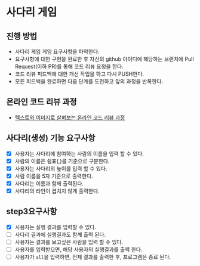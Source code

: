 # 사다리 게임
## 진행 방법
* 사다리 게임 게임 요구사항을 파악한다.
* 요구사항에 대한 구현을 완료한 후 자신의 github 아이디에 해당하는 브랜치에 Pull Request(이하 PR)를 통해 코드 리뷰 요청을 한다.
* 코드 리뷰 피드백에 대한 개선 작업을 하고 다시 PUSH한다.
* 모든 피드백을 완료하면 다음 단계를 도전하고 앞의 과정을 반복한다.

## 온라인 코드 리뷰 과정
* [텍스트와 이미지로 살펴보는 온라인 코드 리뷰 과정](https://github.com/nextstep-step/nextstep-docs/tree/master/codereview)

## 사다리(생성) 기능 요구사항
- [x] 사용자는 사다리에 참여하는 사람의 이름을 입력 할 수 있다.
- [x] 사람의 이름은 쉼표(,)를 기준으로 구분한다.
- [x] 사용자는 사다리의 높이를 입력 할 수 있다.
- [x] 사람 이름을 5자 기준으로 출력한다.
- [x] 사다리는 이름과 함께 출력된다.
- [x] 사다리의 라인이 겹치지 않게 출력한다.

## step3요구사항
- [x] 사용자는 실행 결과를 입력할 수 있다.
- [ ] 사다리 결과에 실행결과도 함꼐 출력 된다.
- [ ] 사용자는 결과를 보고싶은 사람을 입력 할 수 있다.
- [ ] 사용자를 입력받으면, 해당 사용자의 실행결과를 출력 한다.
- [ ] 사용자가 `all`을 입력하면, 전체 결과를 출력한 후, 프로그램은 종료 된다.